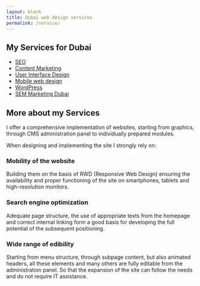 ```yaml
---
layout: blank
title: Dubai web design services
permalink: /service/
---
```



## My Services for Dubai


* [SEO](/service/search-engine-optimization)
* [Content Marketing](/service/content-marketing)
* [User Interface Design](/service/ui-design)
* [Mobile web design](/service/mobile-websites)
* [WordPress](/service/wordpress)
* [SEM Marketing Dubai](/service/google-ads)


## More about my Services

I offer a comprehensive implementation of websites, starting from graphics, through CMS administration panel to individually prepared modules.

When designing and implementing the site I strongly rely on:

### Mobility of the website
Building them on the basis of RWD (Responsive Web Design) ensuring the availability and proper functioning of the site on smartphones, tablets and high-resolution monitors.
 
### Search engine optimization
Adequate page structure, the use of appropriate texts from the homepage and correct internal linking form a good basis for developing the full potential of the subsequent positioning.
 
### Wide range of edibility
Starting from menu structure, through subpage content, but also animated headers, all these elements and many others are fully editable from the administration panel. So that the expansion of the site can follow the needs and do not require IT assistance.
 

